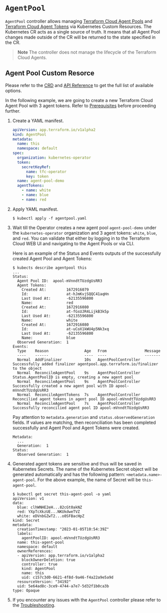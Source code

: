 # `AgentPool`

`AgentPool` controller allows managing [Terraform Cloud Agent Pools](https://developer.hashicorp.com/terraform/cloud-docs/agents/agent-pools) and [Terraform Cloud Agent Tokens](https://developer.hashicorp.com/terraform/cloud-docs/users-teams-organizations/api-tokens#agent-api-tokens) via Kubernetes Custom Resources. The Kubernetes CR acts as a single source of truth. It means that all Agent Pool changes made outside of the CR will be returned to the state specified in the CR.

> **Note**
> The controller does not manage the lifecycle of the Terraform Cloud Agents.

## Agent Pool Custom Resorce

Please refer to the [CRD](../config/crd/bases/app.terraform.io_agentpools.yaml) and [API Reference](./api-reference.md#agentpool) to get the full list of available options.

In the following example, we are going to create a new Terraform Cloud Agent Pool with 3 agent tokens. Refer to [Prerequisites](./usage.md#prerequisites) before proceeding further.

1. Create a YAML manifest.

    ```yaml
    apiVersion: app.terraform.io/v1alpha2
    kind: AgentPool
    metadata:
      name: this
      namespace: default
    spec:
      organization: kubernetes-operator
      token:
        secretKeyRef:
          name: tfc-operator
          key: token
      name: agent-pool-demo
      agentTokens:
        - name: white
        - name: blue
        - name: red
    ```

2. Apply YAML manifest.

    ```console
    $ kubectl apply -f agentpool.yaml
    ```

3. Wait till the Operator creates a new agent pool `agent-pool-demo` under the `kubernetes-operator` organization and 3 agent tokens: `white`, `blue`, and `red`. You can validate that either by logging in to the Terraform Cloud WEB UI and navigating to the Agent Pools or via CLI.

    Here is an example of the Status and Events outputs of the successfully created Agent Pool and Agent Tokens:

    ```console
    $ kubects describe agentpool this
    ...
    Status:
      Agent Pool ID:  apool-mVnndtTUzdgUsRR3
      Agent Tokens:
        Created At:         1672916079
        Id:                 at-hJmKvjSQQC41aqHn
        Last Used At:       -62135596800
        Name:               red
        Created At:         1672916080
        Id:                 at-fGsUJR4LijkB3k5p
        Last Used At:       -62135596800
        Name:               white
        Created At:         1672916080
        Id:                 at-uCoX1kWU4p5Nk3xq
        Last Used At:       -62135596800
        Name:               blue
      Observed Generation:  1
    Events:
      Type    Reason                Age   From                 Message
      ----    ------                ----  ----                 -------
      Normal  AddFinalizer          10s   AgentPoolController  Successfully added finalizer agentpool.app.terraform.io/finalizer to the object
      Normal  ReconcileAgentPool    9s    AgentPoolController  Status.AgentPoolID is empty, creating a new agent pool
      Normal  ReconcileAgentPool    9s    AgentPoolController  Successfully created a new agent pool with ID apool-mVnndtTUzdgUsRR3
      Normal  ReconcileAgentTokens  7s    AgentPoolController  Reconcilied agent tokens in agent pool ID apool-mVnndtTUzdgUsRR3
      Normal  ReconcileAgentPool    7s    AgentPoolController  Successfully reconcilied agent pool ID apool-mVnndtTUzdgUsRR3
    ```

    Pay attention to `metadata.generation` and `status.observedGeneration` fields. If values are matching, then reconciliation has been completed successfully and Agent Pool and Agent Tokens were created.

    ```console
    Metadata:
      ...
      Generation:  1
    Status:
      Observed Generation:  1
    ```

4. Generated agent tokens are sensitive and thus will be saved in Kubernetes Secrets. The name of the Kubernetes Secret object will be generated automatically and has the following pattern: `<metadata.name>-agent-pool`. For the above example, the name of Secret will be `this-agent-pool`.

    ```console
    $ kubectl get secret this-agent-pool -o yaml
    apiVersion: v1
    data:
      blue: clhWNHE2eH...82cGt0akNZ
      red: YXpTcXkzUE...NKUkdweTVZ
      white: eDVnbGZwT2...o0SFBacHpZ
    kind: Secret
    metadata:
      creationTimestamp: "2023-01-05T10:54:39Z"
      labels:
        agentPoolID: apool-mVnndtTUzdgUsRR3
      name: this-agent-pool
      namespace: default
      ownerReferences:
      - apiVersion: app.terraform.io/v1alpha2
        blockOwnerDeletion: true
        controller: true
        kind: AgentPool
        name: this
        uid: c157c3d0-6621-4f8d-9a46-f4a22a9e5a9d
      resourceVersion: "34192"
      uid: 5e64ad8c-3ce9-4744-a7e7-5d32f1b0ca3b
    type: Opaque
    ```

5. If you encounter any issues with the `AgentPool` controller please refer to the [Troubleshooting](../README.md#troubleshooting).
